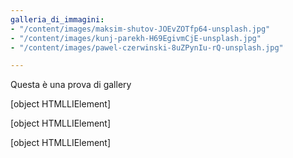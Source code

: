 ```yaml
---
galleria_di_immagini:
- "/content/images/maksim-shutov-JOEvZOTfp64-unsplash.jpg"
- "/content/images/kunj-parekh-H69EgivmCjE-unsplash.jpg"
- "/content/images/pawel-czerwinski-8uZPynIu-rQ-unsplash.jpg"

---
```

Questa è una prova di gallery

\[object HTMLLIElement\]

\[object HTMLLIElement\]

\[object HTMLLIElement\]